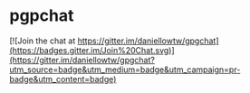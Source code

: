 # pgpchat

[![Join the chat at https://gitter.im/daniellowtw/gpgchat](https://badges.gitter.im/Join%20Chat.svg)](https://gitter.im/daniellowtw/gpgchat?utm_source=badge&utm_medium=badge&utm_campaign=pr-badge&utm_content=badge)
